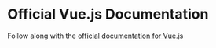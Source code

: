 # Official Vue.js Documentation
Follow along with the [official documentation for Vue.js](https://vuejs.org/v2/guide/)

